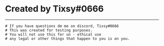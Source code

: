 # Created by Tixsy#0666
----------------------------------------------------
    # If you have questions dm me on discord, Tixsy#0666
    # This was created for testing purposes.
    # You will not use this for un - ethical use
    # any legal or other things that happen to you is on you.
